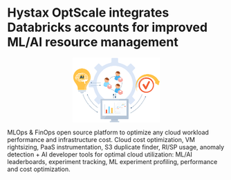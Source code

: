 # Hystax OptScale integrates Databricks accounts for improved ML/AI resource management
<p align="center">
<img src="documentation/images/Databricks-support.png" width="40%" align="middle">
</p>
MLOps & FinOps open source platform to optimize any cloud workload performance and infrastructure cost. Cloud cost optimization, VM rightsizing, PaaS instrumentation, S3 duplicate finder, RI/SP usage, anomaly detection + AI developer tools for optimal cloud utilization: ML/AI leaderboards, experiment tracking, ML experiment profiling, performance and cost optimization.
<br>
